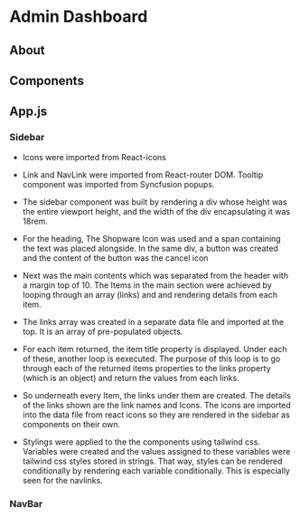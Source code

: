 <!-- # Getting Started with Create React App

This project was bootstrapped with [Create React App](https://github.com/facebook/create-react-app).

## Available Scripts

In the project directory, you can run:

### `npm start`

Runs the app in the development mode.\
Open [http://localhost:3000](http://localhost:3000) to view it in your browser.

The page will reload when you make changes.\
You may also see any lint errors in the console.

### `npm test`

Launches the test runner in the interactive watch mode.\
See the section about [running tests](https://facebook.github.io/create-react-app/docs/running-tests) for more information.

### `npm run build`

Builds the app for production to the `build` folder.\
It correctly bundles React in production mode and optimizes the build for the best performance.

The build is minified and the filenames include the hashes.\
Your app is ready to be deployed!

See the section about [deployment](https://facebook.github.io/create-react-app/docs/deployment) for more information.

### `npm run eject`

**Note: this is a one-way operation. Once you `eject`, you can't go back!**

If you aren't satisfied with the build tool and configuration choices, you can `eject` at any time. This command will remove the single build dependency from your project.

Instead, it will copy all the configuration files and the transitive dependencies (webpack, Babel, ESLint, etc) right into your project so you have full control over them. All of the commands except `eject` will still work, but they will point to the copied scripts so you can tweak them. At this point you're on your own.

You don't have to ever use `eject`. The curated feature set is suitable for small and middle deployments, and you shouldn't feel obligated to use this feature. However we understand that this tool wouldn't be useful if you couldn't customize it when you are ready for it.

## Learn More

You can learn more in the [Create React App documentation](https://facebook.github.io/create-react-app/docs/getting-started).

To learn React, check out the [React documentation](https://reactjs.org/).

### Code Splitting

This section has moved here: [https://facebook.github.io/create-react-app/docs/code-splitting](https://facebook.github.io/create-react-app/docs/code-splitting)

### Analyzing the Bundle Size

This section has moved here: [https://facebook.github.io/create-react-app/docs/analyzing-the-bundle-size](https://facebook.github.io/create-react-app/docs/analyzing-the-bundle-size)

### Making a Progressive Web App

This section has moved here: [https://facebook.github.io/create-react-app/docs/making-a-progressive-web-app](https://facebook.github.io/create-react-app/docs/making-a-progressive-web-app)

### Advanced Configuration

This section has moved here: [https://facebook.github.io/create-react-app/docs/advanced-configuration](https://facebook.github.io/create-react-app/docs/advanced-configuration)

### Deployment

This section has moved here: [https://facebook.github.io/create-react-app/docs/deployment](https://facebook.github.io/create-react-app/docs/deployment)

### `npm run build` fails to minify

This section has moved here: [https://facebook.github.io/create-react-app/docs/troubleshooting#npm-run-build-fails-to-minify](https://facebook.github.io/create-react-app/docs/troubleshooting#npm-run-build-fails-to-minify) -->


# Admin Dashboard

## About

## Components

## App.js


### Sidebar
- Icons were imported from React-icons
- Link and NavLink were imported from React-router DOM. Tooltip component was imported from Syncfusion popups.
- The sidebar component was built by rendering a div whose height was the entire viewport height, and the width of the div encapsulating it was 18rem. 

- For the heading, The Shopware Icon was used and a span containing the text was placed alongside. In the same div, a button was created and the content of the button was the cancel icon
- Next was the main contents which was separated from the header with a margin top of 10. The Items in the main section were achieved by looping through an array (links) and and rendering details from each item.
- The links array was created in a separate data file and imported at the top. It is an array of pre-populated objects. 
- For each item returned, the item title property is displayed. Under each of these, another loop is eexecuted. The purpose of this loop is to go through each of the returned items properties to the links property (which is an object) and return the values from each links.
- So underneath every Item, the links under them are created. The details of the links shown are the link names and Icons. The icons are imported into the data file from react icons so they are rendered in the sidebar as components on their own.
- Stylings were applied to the the components using tailwind css. Variables were created and the values assigned to these variables were tailwind css styles stored in strings. That way, styles can be rendered conditionally by rendering each variable conditionally. This is especially seen for the navlinks. 


### NavBar
